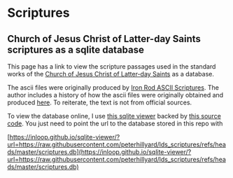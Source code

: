 # Scriptures

## Church of Jesus Christ of Latter-day Saints scriptures as a sqlite database

This page has a link to view the scripture passages used in the standard works of the [Church of Jesus Christ of Latter-day Saints](https://www.churchofjesuschrist.org)  as a database.

The ascii files were originally produced by [Iron Rod ASCII Scriptures](http://ldsguy.tripod.com/Iron-rod/). The author includes a history of how the ascii files were originally obtained and produced [here](http://ldsguy.tripod.com/Iron-rod/00.Readme.html). To reiterate, the text is not from official sources.

To view the database online, I use [this sqlite viewer](http://inloop.github.io/sqlite-viewer) backed by [this source code](https://github.com/inloop/sqlite-viewer). You just need to point the url to the database stored in this repo with

[https://inloop.github.io/sqlite-viewer/?url=https://raw.githubusercontent.com/peterhillyard/lds_scriptures/refs/heads/master/scriptures.db](https://inloop.github.io/sqlite-viewer/?url=https://raw.githubusercontent.com/peterhillyard/lds_scriptures/refs/heads/master/scriptures.db)

